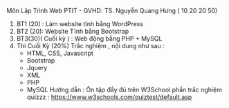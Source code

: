 Môn Lập Trình Web PTIT - GVHD: TS. Nguyễn Quang Hưng ( 10 20 20 50)
1. BT1 (20) : Làm website tĩnh bằng WordPress
2. BT2 (20): Website Tĩnh bằng Bootstrap
3. BT3(30)( Cuối kỳ ) : Web động bằng PHP + MySQL
4. Thi Cuối Kỳ (20%) Trắc nghiệm , nội dung như sau :
   - HTML, CSS, Javascript
   - Bootstrap
   - Jquery
   - XML
   - PHP
   - MySQL
   Hướng dẫn : Ôn tập đầy đủ trên W3School phần trắc nghiệm quizzz : https://www.w3schools.com/quiztest/default.asp
